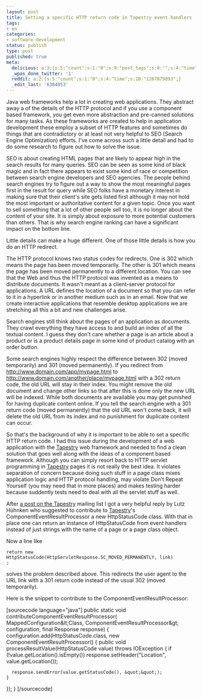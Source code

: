 ```yaml
---
layout: post
title: Setting a specific HTTP return code in Tapestry event handlers
tags:
- en
categories:
- software-development
status: publish
type: post
published: true
meta:
  delicious: a:3:{s:5:"count";s:1:"0";s:9:"post_tags";s:0:"";s:4:"time";s:10:"1267879890";}
  _wpas_done_twitter: '1'
  reddit: a:2:{s:5:"count";s:1:"0";s:4:"time";s:10:"1267879893";}
  _edit_last: '6384953'
---
```

Java web frameworks help a lot in creating web applications. They abstract away a of the details of the HTTP protocol and if you use a component based framework, you get even more abstraction and pre-canned solutions for many tasks. As these frameworks are created to help in application development these employ a subset of HTTP features and sometimes do things that are contradictory or at least not very helpful to SEO (Search Engine Optimization) efforts. I've come across such a little detail and had to do some research to figure out how to solve the issue.

SEO is about creating HTML pages that are likely to appear high in the search results for many queries. SEO can be seen as some kind of black magic and in fact there appears to exist some kind of race or competition between search engine developers and SEO agencies. The people behind search engines try to figure out a way to show the most meaningful pages first in the result for query while SEO folks have a monetary interest in making sure that their client's site gets listed first although it may not hold the most important or authoritative content for a given topic. Once you want to sell something that a lot of other people sell too, it is no longer about the content of your site. It is simply about exposure to more potential customers than others. That is why search engine ranking can have a significant impact on the bottom line.

Little details can make a huge different. One of those little details is how you do an HTTP redirect.

The HTTP protocol knows two status codes for redirects. One is 302 which means the page has been moved temporarily. The other is 301 which means the page has been moved permanently to a different location. You can see that the Web and thus the HTTP protocol was invented as a means to distribute documents. It wasn't meant as a client-server protocol for applications. A URL defines the location of a document so that you can refer to it in a hyperlink or in another medium such as in an email. Now that we create interactive applications that resemble desktop applications we are stretching all this a bit and new challenges arise.

Search engines still think about the pages of an application as documents. They crawl everything they have access to and build an index of all the textual content. I guess they don't care whether a page is an article about a product or is a product details page in some kind of product catalog with an order button.

Some search engines highly respect the difference between 302 (moved temporarily) and 301 (moved permanently). If you redirect from http://www.domain.com/app/mypage.html to http://www.domain.com/another/place/mypage.html with a 302 return code, the old URL will stay in their index. You might remove the old document and change other links so that after this is done only the new URL will be indexed. While both documents are available you may get punished for having duplicate content online. If you tell the search engine with a 301 return code (moved permanently) that the old URL won't come back, it will delete the old URL from its index and no punishment for duplicate content can occur.

So that's the background of why it is important to be able to set a specific HTTP return code. I had this issue during the development of a web application with the <a href="http://tapestry.apache.org">Tapestry</a> web framework and needed to find a clean solution that goes well along with the ideas of a component based framework. Although you can simply resort back to HTTP servlet programming in <a href="http://tapestry.apache.org">Tapestry</a> pages it is not really the best idea. It violates separation of concern because doing such stuff in a page class mixes application logic and HTTP protocol handling, may violate Don't Repeat Yourself (you may need that in more places) and makes testing harder because suddently tests need to deal with all the servlet stuff as well.

After <a href="http://old.nabble.com/301-vs-302-redirects-due-to-SEO-ts27165953.html">a post on the <a href="http://tapestry.apache.org">Tapestry</a> mailing list</a> I got a very helpful reply by Lutz Hühnken who suggested to contribute to <a href="http://tapestry.apache.org">Tapestry</a>'s ComponentEventResultProcessor a new HttpStatusCode class. With that in place one can return an instance of HttpStatusCode from event handlers instead of just strings with the name of a page or a page class object.

Now a line like

<code>return new HttpStatusCode(HttpServletResponse.SC_MOVED_PERMANENTLY, link) ;</code>

solves the problem described above. This redirects the user agent to the URL link with a 301 return code instead of the usual 302 (moved temporarily).

Here is the snippet to contribute to the ComponentEventResultProcessor:

[sourcecode language="java"]
public static void contributeComponentEventResultProcessor(
    MappedConfiguration&amp;lt;Class, ComponentEventResultProcessor&amp;gt; configuration, 
    final Response response) {
  configuration.add(HttpStatusCode.class, new ComponentEventResultProcessor() {
    public void processResultValue(HttpStatusCode value) throws IOException {
	  if (!value.getLocation().isEmpty())
	    response.setHeader(&quot;Location&quot;, value.getLocation());

	  response.sendError(value.getStatusCode(), &quot;&quot;);
    }
  });
}
[/sourcecode]
